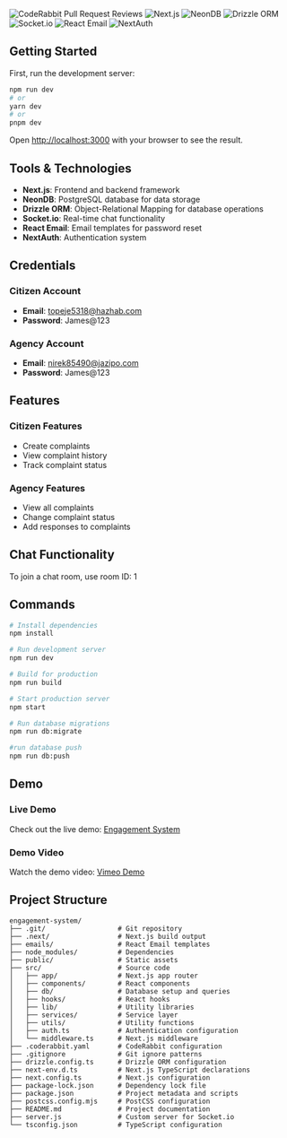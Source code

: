 ![CodeRabbit Pull Request Reviews](https://img.shields.io/coderabbit/prs/github/Mukunzijames/Engagement-System?utm_source=oss&utm_medium=github&utm_campaign=Mukunzijames%2FEngagement-System&labelColor=171717&color=FF570A&link=https%3A%2F%2Fcoderabbit.ai&label=CodeRabbit+Reviews)
![Next.js](https://img.shields.io/badge/Next.js-black?style=flat&logo=next.js&logoColor=white)
![NeonDB](https://img.shields.io/badge/NeonDB-00ADD8?style=flat&logo=postgresql&logoColor=white)
![Drizzle ORM](https://img.shields.io/badge/Drizzle_ORM-4A90E2?style=flat)
![Socket.io](https://img.shields.io/badge/Socket.io-010101?style=flat&logo=socket.io&logoColor=white)
![React Email](https://img.shields.io/badge/React_Email-61DAFB?style=flat&logo=react&logoColor=black)
![NextAuth](https://img.shields.io/badge/NextAuth-black?style=flat&logo=next.js&logoColor=white)

## Getting Started

First, run the development server:

```bash
npm run dev
# or
yarn dev
# or
pnpm dev
```

Open [http://localhost:3000](http://localhost:3000) with your browser to see the result.

## Tools & Technologies

- **Next.js**: Frontend and backend framework
- **NeonDB**: PostgreSQL database for data storage
- **Drizzle ORM**: Object-Relational Mapping for database operations
- **Socket.io**: Real-time chat functionality
- **React Email**: Email templates for password reset
- **NextAuth**: Authentication system

## Credentials

### Citizen Account
- **Email**: topeje5318@hazhab.com
- **Password**: James@123

### Agency Account
- **Email**: nirek85490@jazipo.com
- **Password**: James@123

## Features

### Citizen Features
- Create complaints
- View complaint history
- Track complaint status

### Agency Features
- View all complaints
- Change complaint status
- Add responses to complaints

## Chat Functionality
To join a chat room, use room ID: 1

## Commands

```bash
# Install dependencies
npm install

# Run development server
npm run dev

# Build for production
npm run build

# Start production server
npm start

# Run database migrations
npm run db:migrate

#run database push
npm run db:push
```

## Demo

### Live Demo
Check out the live demo: [Engagement System](https://engagement-system.vercel.app)

### Demo Video
Watch the demo video: [Vimeo Demo](https://vimeo.com/1085575425/08c848e30f?share=copy)

## Project Structure

```
engagement-system/
├── .git/                  # Git repository
├── .next/                 # Next.js build output
├── emails/                # React Email templates
├── node_modules/          # Dependencies
├── public/                # Static assets
├── src/                   # Source code
│   ├── app/               # Next.js app router
│   ├── components/        # React components
│   ├── db/                # Database setup and queries
│   ├── hooks/             # React hooks
│   ├── lib/               # Utility libraries
│   ├── services/          # Service layer
│   ├── utils/             # Utility functions
│   ├── auth.ts            # Authentication configuration
│   └── middleware.ts      # Next.js middleware
├── .coderabbit.yaml       # CodeRabbit configuration
├── .gitignore             # Git ignore patterns
├── drizzle.config.ts      # Drizzle ORM configuration
├── next-env.d.ts          # Next.js TypeScript declarations
├── next.config.ts         # Next.js configuration
├── package-lock.json      # Dependency lock file
├── package.json           # Project metadata and scripts
├── postcss.config.mjs     # PostCSS configuration
├── README.md              # Project documentation
├── server.js              # Custom server for Socket.io
└── tsconfig.json          # TypeScript configuration
```
